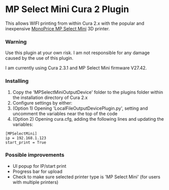 ﻿# MP Select Mini Cura 2 Plugin
This allows WIFI printing from within Cura 2.x with the popular and inexpensive [MonoPrice MP Select Mini](http://www.monoprice.com/product?p_id=15365) 3D printer.

### Warning ###
Use this plugin at your own risk. I am not responsible for any damage caused by the use of this plugin.

I am currently using Cura 2.3.1 and MP Select Mini firmware V27.42.

### Installing ###
1. Copy the 'MPSelectMiniOutputDevice' folder to the plugins folder within the installation directory of Cura 2.x
2. Configure settings by either:
  1. (Option 1) Opening 'LocalFileOutputDevicePlugin.py', setting and uncomment the variables near the top of the code
  2. (Option 2) Opening cura.cfg, adding the following lines and updating the variables:
```
[MPSelectMini]
ip = 192.168.1.123
start_print = True
```

### Possible improvements ###
- UI popup for IP/start print
- Progress bar for upload
- Check to make sure selected printer type is 'MP Select Mini' (for users with multiple printers)
